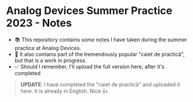 # Analog Devices Summer Practice 2023  - Notes

- 📚 This repository contains *some* notes I have taken during the summer practice at Analog Devices.
- 📓 It also contains part of the tremendously popular "caiet de practică", but that is a work in progress.
- ✅ Should I remember, I'll upload the full version here, after it's completed

> **UPDATE**: I have completed the "caiet de practică" and uploaded it here. It is already in English. Nice 👍.
